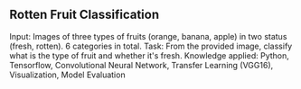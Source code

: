 <H2> Rotten Fruit Classification </H2>

Input: Images of three types of fruits (orange, banana, apple) in two status (fresh, rotten). 6 categories in total.
Task: From the provided image, classify what is the type of fruit and whether it's fresh.
Knowledge applied: Python, Tensorflow, Convolutional Neural Network, Transfer Learning (VGG16), Visualization, Model Evaluation

